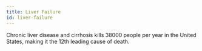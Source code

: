 ```yaml
---
title: Liver Failure
id: liver-failure
---
```


Chronic liver disease and cirrhosis kills 38000 people per year in the United States, making it the 12th leading cause of death.
